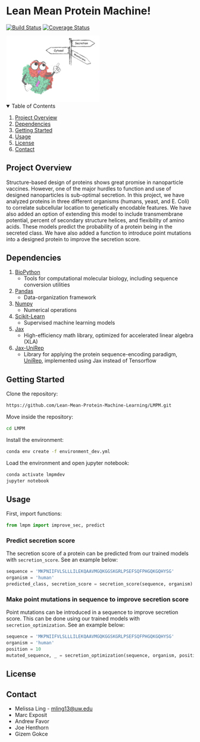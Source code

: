 # Lean Mean Protein Machine!

[![Build Status](https://travis-ci.com/Lean-Mean-Protein-Machine-Learning/LMPM.svg?branch=main)](https://travis-ci.com/Lean-Mean-Protein-Machine-Learning/LMPM)
[![Coverage Status](https://coveralls.io/repos/github/Lean-Mean-Protein-Machine-Learning/LMPM/badge.svg)](https://coveralls.io/github/Lean-Mean-Protein-Machine-Learning/LMPM)

<img src='img/LMPM_logo.png' width=250px>

<!-- TABLE OF CONTENTS -->
<details open="open">
  <summary>Table of Contents</summary>
  <ol>
    <li><a href="#project-overview">Project Overview</a></li>
    <li><a href="#dependencies">Dependencies</a></li>
    <li><a href="#getting-started">Getting Started</a></li>
    <li><a href="#usage">Usage</a></li>
    <li><a href="#license">License</a></li>
    <li><a href="#contact">Contact</a></li>
  </ol>
</details>



<!-- ABOUT THE PROJECT -->
## Project Overview

Structure-based design of proteins shows great promise in nanoparticle vaccines. However, one of the major hurdles to function and use of designed nanoparticles is sub-optimal secretion. In this project, we have analyzed proteins in three different organisms (humans, yeast, and E. Coli) to correlate subcellular location to genetically encodable features. We have also added an option of extending this model to include transmembrane potential, percent of secondary structure helices, and flexibility of amino acids. These models predict the probability of a protein being in the secreted class. We have also added a function to introduce point mutations into a designed protein to improve the secretion score.

## Dependencies
1. [BioPython](https://anaconda.org/bioconda/biopython)
	- Tools for computational molecular biology, including sequence conversion utilities
2. [Pandas](https://anaconda.org/anaconda/pandas)
	- Data-organization framework
3. [Numpy](https://anaconda.org/anaconda/numpy)
	- Numerical operations
4. [Scikit-Learn](https://anaconda.org/anaconda/scikit-learn)
    - Supervised machine learning models
5. [Jax](https://anaconda.org/conda-forge/jax)
	- High-efficiency math library, optimized for accelerated linear algebra (XLA)
6. [Jax-UniRep](https://github.com/ElArkk/jax-unirep)
	- Library for applying the protein sequence-encoding paradigm, [UniRep](https://www.nature.com/articles/s41592-019-0598-1), implemented using Jax instead of Tensorflow



<!-- GETTING STARTED -->
## Getting Started



Clone the repository:

  ```sh
  https://github.com/Lean-Mean-Protein-Machine-Learning/LMPM.git
  ```
Move inside the repository:

  ```sh
  cd LMPM
  ```
Install the environment:

  ```sh
  conda env create -f environment_dev.yml
  ```
Load the environment and open jupyter notebook:

  ```sh
  conda activate lmpmdev
  jupyter notebook
  ```


<!-- USAGE EXAMPLES -->
## Usage

First, import functions:
  ```python
  from lmpm import improve_sec, predict
  ```
### Predict secretion score
The secretion score of a protein can be predicted from our trained models with `secretion_score`. See an example below:
  ```python
  sequence = 'MKPNIIFVLSLLLILEKQAAVMGQKGGSKGRLPSEFSQFPHGQKGQHYSG'
  organism = 'human'
  predicted_class, secretion_score = secretion_score(sequence, organism)
  ```
### Make point mutations in sequence to improve secretion score
Point mutations can be introduced in a sequence to improve secretion score. This can be done using our trained models with `secretion_optimization`. See an example below:
  ```python
  sequence = 'MKPNIIFVLSLLLILEKQAAVMGQKGGSKGRLPSEFSQFPHGQKGQHYSG'
  organism = 'human'
  position = 10
  mutated_sequence, _ = secretion_optimization(sequence, organism, position)
  ```


<!-- LICENSE -->
## License





<!-- CONTACT -->
## Contact

- Melissa Ling - mling13@uw.edu
- Marc Exposit
- Andrew Favor
- Joe Henthorn
- Gizem Gokce

